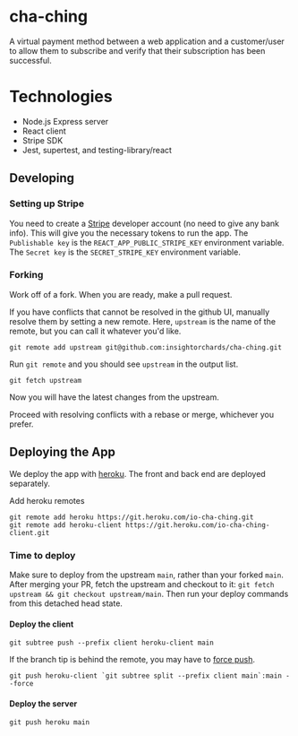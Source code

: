 # cha-ching

A virtual payment method between a web application and a customer/user to allow them to subscribe and verify that their subscription has been successful.

# Technologies

- Node.js Express server
- React client
- Stripe SDK
- Jest, supertest, and testing-library/react

## Developing

### Setting up Stripe

You need to create a [Stripe](https://stripe.com/) developer account (no need to give any bank info). This will give you the necessary tokens to run the app. The `Publishable key` is the `REACT_APP_PUBLIC_STRIPE_KEY` environment variable. The `Secret key` is the `SECRET_STRIPE_KEY` environment variable.

### Forking

Work off of a fork. When you are ready, make a pull request.

If you have conflicts that cannot be resolved in the github UI, manually resolve them by setting a new remote. Here, `upstream` is the name of the remote, but you can call it whatever you'd like.

```
git remote add upstream git@github.com:insightorchards/cha-ching.git
```

Run `git remote` and you should see `upstream` in the output list.

```
git fetch upstream
```

Now you will have the latest changes from the upstream.

Proceed with resolving conflicts with a rebase or merge, whichever you prefer.

## Deploying the App

We deploy the app with [heroku](https://www.heroku.com). The front and back end are deployed separately.

Add heroku remotes

```
git remote add heroku https://git.heroku.com/io-cha-ching.git
git remote add heroku-client https://git.heroku.com/io-cha-ching-client.git
```

### Time to deploy

Make sure to deploy from the upstream `main`, rather than your forked `main`. After merging your PR, fetch the upstream and checkout to it: `git fetch upstream && git checkout upstream/main`. Then run your deploy commands from this detached head state.

#### Deploy the client

```
git subtree push --prefix client heroku-client main
```

If the branch tip is behind the remote, you may have to [force push](https://stackoverflow.com/a/65733058).

```
git push heroku-client `git subtree split --prefix client main`:main --force
```

#### Deploy the server

```
git push heroku main
```

